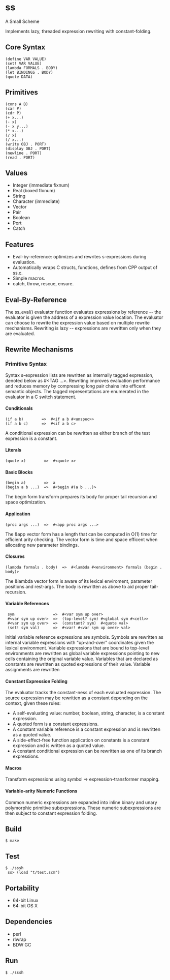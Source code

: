 # ss

A Small Scheme

Implements lazy, threaded expression rewriting with constant-folding.

## Core Syntax

    (define VAR VALUE)
    (set! VAR VALUE)
    (lambda FORMALS . BODY)
    (let BINDINGS . BODY)
    (quote DATA)

## Primitives

    (cons A B)
    (car P)
    (cdr P)
    (+ x...)
    (- x)
    (- x y...)
    (* x...)
    (/ x)
    (/ x...)
    (write OBJ . PORT)
    (display OBJ . PORT)
    (newline . PORT)
    (read . PORT)

## Values

* Integer (immediate fixnum)
* Real (boxed flonum)
* String
* Character (immediate)
* Vector
* Pair
* Boolean
* Port
* Catch

## Features

* Eval-by-reference: optimizes and rewrites s-expressions during evaluation.
* Automatically wraps C structs, functions, defines from CPP output of ss.c.
* Simple macros.
* catch, throw, rescue, ensure.

## Eval-By-Reference

The ss_eval() evaluator function evaluates expressions by reference --
the evaluator is given the address of a expression value location.
The evaluator can choose to rewrite the expression value based on multiple
rewrite mechanisms.  Rewriting is lazy -- expressions are rewritten only when they
are evaluated.

## Rewrite Mechanisms

### Primitive Syntax

Syntax s-expression lists are rewritten as internally tagged expression, denoted
below as #<TAG ...>.
Rewriting improves evaluation performance and reduces memory by compressing long pair chains
into efficent semantic objects.  The tagged representations are enumerated in the evaluator in
a C switch statement.

#### Conditionals

    (if a b)        =>  #<if a b #<unspec>>
    (if a b c)      =>  #<if a b c>

A conditional expression can be rewritten as either branch of the test expression is a constant.

#### Literals

    (quote x)        =>  #<quote x>

#### Basic Blocks

    (begin a)        =>  a
    (begin a b ...)  =>  #<begin #(a b ...)>

The begin form transform prepares its body for proper tail recursion and space optimization.

#### Application

    (proc args ...)  =>  #<app proc args ...>

The &app vector form has a length that can be computed in O(1) time for efficient arity checking.
The vector form is time and space efficent when allocating new parameter bindings.

#### Closures

    (lambda formals . body)  =>  #<lambda #<environment> formals (begin . body)>

The &lambda vector form is aware of its lexical enviroment, parameter positions and rest-args.
The body is rewritten as above to aid proper tail-recursion.

#### Variable References

     sym                 =>  #<var sym up over>
     #<var sym up over>  =>  (top-level? sym) #<global sym #<cell>>
     #<var sym up over>  =>  (constant? sym)  #<quote val>
     (set! sym val)      =>  #<var! #<var sym up over> val>

Initial variable reference expressions are symbols.
Symbols are rewritten as internal variable expressions with "up-and-over" coordinates given the lexical environment.
Variable expressions that are bound to top-level environments are rewritten as global variable expressions pointing to new cells containing the original variable value.
Variables that are declared as constants are rewritten as quoted expressions of their value.
Variable assignments are rewritten

#### Constant Expression Folding

The evaluator tracks the constant-ness of each evaluated expression.  The source expression
may be rewritten as a constant depending on the context, given these rules:

* A self-evaluating value: number, boolean, string, character, is a constant expression.
* A quoted form is a constant expressions.
* A constant variable reference is a constant expression and is rewritten as a quoted value. 
* A side-effect-free function application on constants is a constant expression and is written as a quoted value.
* A constant conditional expression can be rewritten as one of its branch expressions.

#### Macros

Transform expressions using symbol => expression-transformer mapping.

#### Variable-arity Numeric Functions

Common numeric expressions are expanded into inline binary and unary polymorphic primitive subexpressions.
These numeric subexpressions are then subject to constant expression folding.

## Build

    $ make
     
## Test

    $ ./sssh
     ss> (load "t/test.scm")

## Portability

* 64-bit Linux
* 64-bit OS X

## Dependencies

* perl
* rlwrap
* BDW GC

## Run

    $ ./sssh

